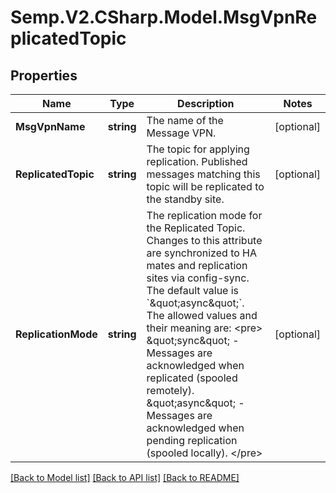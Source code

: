 # Semp.V2.CSharp.Model.MsgVpnReplicatedTopic
## Properties

Name | Type | Description | Notes
------------ | ------------- | ------------- | -------------
**MsgVpnName** | **string** | The name of the Message VPN. | [optional] 
**ReplicatedTopic** | **string** | The topic for applying replication. Published messages matching this topic will be replicated to the standby site. | [optional] 
**ReplicationMode** | **string** | The replication mode for the Replicated Topic. Changes to this attribute are synchronized to HA mates and replication sites via config-sync. The default value is &#x60;\&quot;async\&quot;&#x60;. The allowed values and their meaning are:  &lt;pre&gt; \&quot;sync\&quot; - Messages are acknowledged when replicated (spooled remotely). \&quot;async\&quot; - Messages are acknowledged when pending replication (spooled locally). &lt;/pre&gt;  | [optional] 

[[Back to Model list]](../README.md#documentation-for-models) [[Back to API list]](../README.md#documentation-for-api-endpoints) [[Back to README]](../README.md)

